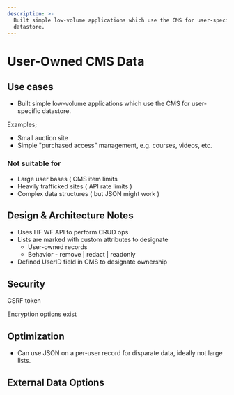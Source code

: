 ```yaml
---
description: >-
  Built simple low-volume applications which use the CMS for user-specific
  datastore.
---
```


# User-Owned CMS Data

## Use cases

* Built simple low-volume applications which use the CMS for user-specific datastore.&#x20;

Examples;

* Small auction site
* Simple "purchased access" management, e.g. courses, videos, etc.&#x20;

### Not suitable for

* Large user bases ( CMS item limits
* Heavily trafficked sites ( API rate limits )
* Complex data structures ( but JSON might work )&#x20;

## Design & Architecture Notes

* Uses HF WF API to perform CRUD ops
* Lists are marked with custom attributes to designate&#x20;
  * User-owned records
  * Behavior - remove | redact | readonly
* Defined UserID field in CMS to designate ownership



## Security

CSRF token

Encryption options exist&#x20;

## Optimization

* Can use JSON on a per-user record for disparate data, ideally not large lists.

## External Data Options

